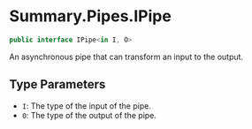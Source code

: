 # Summary.Pipes.IPipe
```cs
public interface IPipe<in I, O>
```

An asynchronous pipe that can transform an input to the output.

## Type Parameters
- `I`: The type of the input of the pipe.
- `O`: The type of the output of the pipe.

